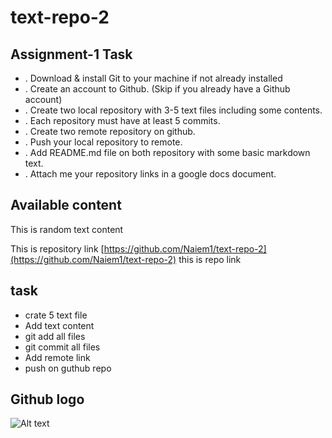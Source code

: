 # text-repo-2

## Assignment-1 Task

* . Download & install Git to your machine if not already installed
* . Create an account to Github. (Skip if you already have a Github account)
* . Create two local repository with 3-5 text files including some contents.
* . Each repository must have at least 5 commits.
* . Create two remote repository on github.
* . Push your local repository to remote.
* . Add README.md file on both repository with some basic markdown text.
* . Attach me your repository links in a google docs document.

## Available content
This is random text content 

 This is repository link [https://github.com/Naiem1/text-repo-2](https://github.com/Naiem1/text-repo-2) this is repo link

## task

* crate 5 text file
* Add text content
* git add all files
* git commit all files
* Add remote link 
* push on guthub repo
  


## Github logo


![Alt text][id]


[id]: https://octodex.github.com/images/dojocat.jpg  "The Dojocat"